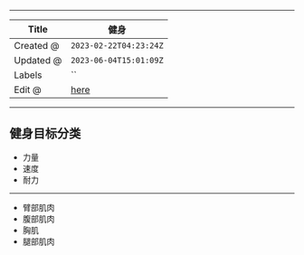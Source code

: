 -----

| Title     | 健身                                             |
| --------- | ---------------------------------------------- |
| Created @ | `2023-02-22T04:23:24Z`                         |
| Updated @ | `2023-06-04T15:01:09Z`                         |
| Labels    | \`\`                                           |
| Edit @    | [here](https://github.com/junxnone/l/issues/5) |

-----

## 健身目标分类

  - 力量
  - 速度
  - 耐力

-----

  - 臂部肌肉
  - 腹部肌肉
  - 胸肌
  - 腿部肌肉
